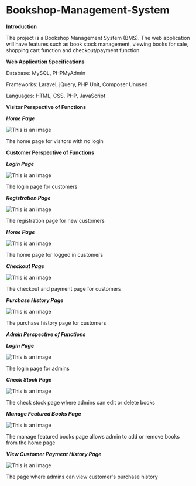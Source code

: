 # Bookshop-Management-System
**Introduction**

The project is a Bookshop Management System (BMS). The web application will have features such as book stock management, viewing books for sale, shopping cart function and checkout/payment function.

**Web Application Specifications**

Database: MySQL, PHPMyAdmin

Frameworks: Laravel, jQuery, PHP Unit, Composer Unused

Languages: HTML, CSS, PHP, JavaScript

**Visitor Perspective of Functions**

***Home Page***

![This is an image](https://i.imgur.com/PKfXFGi.png)

The home page for visitors with no login

**Customer Perspective of Functions**

***Login Page***

![This is an image](https://i.imgur.com/c5y7ICI.png)

The login page for customers

***Registration Page***

![This is an image](https://i.imgur.com/xtiLnZv.png)

The registration page for new customers

***Home Page***

![This is an image](https://i.imgur.com/UuuGB8F.png)

The home page for logged in customers

***Checkout Page***

![This is an image](https://i.imgur.com/0lx4UtU.png)

The checkout and payment page for customers

***Purchase History Page***

![This is an image](https://i.imgur.com/reDqcbL.png)

The purchase history page for customers

***Admin Perspective of Functions***

***Login Page***

![This is an image](https://i.imgur.com/c5y7ICI.png)

The login page for admins

***Check Stock Page***

![This is an image](https://i.imgur.com/FmJYG8c.png)

The check stock page where admins can edit or delete books

***Manage Featured Books Page***

![This is an image](https://i.imgur.com/UpDvrmU.png)

The manage featured books page allows admin to add or remove books from the home page

***View Customer Payment History Page***

![This is an image](https://i.imgur.com/PmL87b8.png)

The page where admins can view customer&#39;s purchase history
